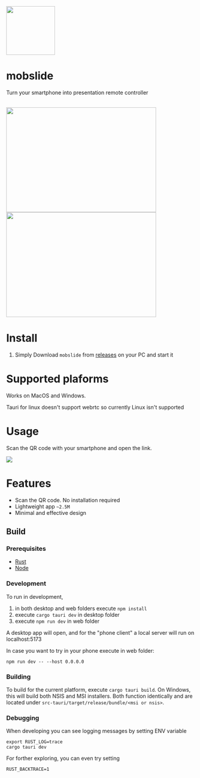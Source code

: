 <img src="https://github.com/thewh1teagle/mobslide/assets/61390950/1286d350-36e9-4c78-b2ef-800aa8f23865" width="130px" height="130px" />

# mobslide


Turn your smartphone into presentation remote controller


<br />

<img src="https://github.com/thewh1teagle/mobslide/assets/61390950/64db10d7-ca7e-45cc-a64b-71ce3fad3fb3" width="400px" height="280px" />

<img src="https://github.com/thewh1teagle/mobslide/assets/61390950/571228a3-8b4a-4270-a5de-0fd71adebf72" width="400px" height="280px" /> 

# Install
1. Simply Download `mobslide` from [releases](https://github.com/thewh1teagle/mobslide/releases) on your PC and start it

# Supported plaforms
Works on MacOS and Windows.

Tauri for linux doesn't support webrtc so currently Linux isn't supported 

# Usage
Scan the QR code with your smartphone and open the link.

<img src="https://github.com/thewh1teagle/mobslide/assets/61390950/4ee89b20-ef0d-488c-925b-92a3b60223a3" />



# Features
- Scan the QR code. No installation required
- Lightweight app `~2.5M`
- Minimal and effective design
  
## Build
### Prerequisites
- [Rust](https://www.rust-lang.org/tools/install)
- [Node](https://nodejs.org/en/download/current)

### Development
To run in development, 
1. in both desktop and web folders execute `npm install`
2. execute `cargo tauri dev` in desktop folder
3. execute `npm run dev` in web folder

A desktop app will open,
and for the "phone client" a local server will run on localhost:5173

In case you want to try in your phone execute in web folder:
```shell
npm run dev -- --host 0.0.0.0
```

### Building
To build for the current platform, execute `cargo tauri build`. On Windows, this will build both NSIS and MSI installers. Both function identically and are located under `src-tauri/target/release/bundle/<msi or nsis>`.


### Debugging
When developing you can see logging messages by setting ENV variable
```
export RUST_LOG=trace
cargo tauri dev
```

For forther exploring, you can even try setting
```
RUST_BACKTRACE=1
```
